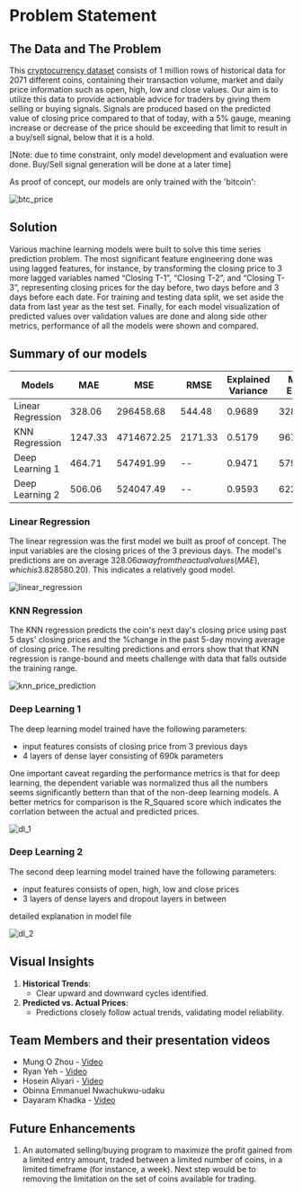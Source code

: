 # Problem Statement

## The Data and The Problem

This [cryptocurrency dataset](https://www.kaggle.com/datasets/jessevent/all-crypto-currencies/data) consists of 1 million rows of historical data for 2071 different coins, containing their transaction volume, market and daily price information such as open, high, low and close values. 
Our aim is to utilize this data to provide actionable advice for traders by giving them selling or buying signals. Signals are produced based on the predicted value of closing price compared to that of today, with a 5% gauge, meaning increase or decrease of the price should be exceeding that limit to result in a buy/sell signal, below that it is a hold. 

[Note: due to time constraint, only model development and evaluation were done. Buy/Sell signal generation will be done at a later time]

As proof of concept, our models are only trained with the 'bitcoin':

![btc_price](https://github.com/user-attachments/assets/70d732a5-58b9-499b-bf9c-02fccf3257a9)

## Solution

Various machine learning models were built to solve this time series prediction problem. The most significant feature engineering done was using lagged features, for instance, by transforming the closing price to 3 more lagged variables named “Closing T-1”, “Closing T-2”, and “Closing T-3”, representing closing prices for the day before, two days before and 3 days before each date. For training and testing data split, we set aside the data from last year as the test set. Finally, for each model visualization of predicted values over validation values are done and along side other metrics, performance of all the models were shown and compared.

## Summary of our models

| Models | MAE | MSE | RMSE | Explained Variance | Max Error | R-Squared |
| ----------- | ----------- | ----------- | ----------- |----------- |----------- |----------- |
| Linear Regression | 328.06 | 296458.68 | 544.48 | 0.9689 | 3281.01 | 0.9678 |
| KNN Regression | 1247.33 | 4714672.25 | 2171.33 | 0.5179 | 9679.05 | 0.4875 |
| Deep Learning 1 | 464.71 | 547491.99 | -- | 0.9471 | 5790.09 |0.9407 |
| Deep Learning 2 | 506.06 | 524047.49 | -- | 0.9593 | 6224.52 | 0.9433 |


### Linear Regression

The linear regression was the first model we built as proof of concept. The input variables are the closing prices of the 3 previous days. The model's predictions are on average $328.06 away from the actual values (MAE), which is 3.82% of the average close price ($8580.20). This indicates a relatively good model.

![linear_regression](https://github.com/user-attachments/assets/d94ce6b8-167e-4b21-ac0b-1dc2d939bc99)

### KNN Regression

The KNN regression predicts the coin's next day's closing price using past 5 days' closing prices and the %change in the past 5-day moving average of closing price. The resulting predictions and errors show that that KNN regression is range-bound and meets challenge with data that falls outside the training range.

![knn_price_prediction](https://github.com/user-attachments/assets/b8e86ad6-67eb-424b-9d6a-7af9a2d95a64)

### Deep Learning 1

The deep learning model trained have the following parameters:
* input features consists of closing price from 3 previous days
* 4 layers of dense layer consisting of 690k parameters

One important caveat regarding the performance metrics is that for deep learning, the dependent variable was normalized thus all the numbers seems significantly bettern than that of the non-deep learning models. A better metrics for comparison is the R_Squared score which indicates the corrlation between the actual and predicted prices.

![dl_1](https://github.com/user-attachments/assets/4acbca70-78e8-4320-8d4e-4815ef2c271d)
  
### Deep Learning 2

The second deep learning model trained have the following parameters:
* input features consists of open, high, low and close prices
* 3 layers of dense layers and dropout layers in between

detailed explanation in model file

![dl_2](https://github.com/ryyeh/dsi-team4-project/blob/main/code/Hosein's/predection.png)

## Visual Insights

1. **Historical Trends**:
   - Clear upward and downward cycles identified.
2. **Predicted vs. Actual Prices**:
   - Predictions closely follow actual trends, validating model reliability.

## Team Members and their presentation videos

* Mung O Zhou - [Video](https://drive.google.com/file/d/1pBl9xKKIH0rX4qNzNdeFPcdHm3KO0UDz/view?usp=sharing)
* Ryan Yeh - [Video](https://drive.google.com/file/d/1oWu48oy8xFslrAcduzJ2ha7mC7BzDvcw/view?usp=share_link)
* Hosein Aliyari - [Video](https://drive.google.com/file/d/1ZDgDCYVKxKktJ3nrAl2e59BY-UTdcYhV/view?usp=sharing)
* Obinna Emmanuel Nwachukwu-udaku
* Dayaram Khadka - [Video](https://drive.google.com/file/d/14bMeP8Fzza8vLgAJw50hsG2S1d2uBbLc/view?usp=sharing)

## Future Enhancements

1. An automated selling/buying program to maximize the profit gained from a limited entry amount, traded between a limited number of coins, in a limited timeframe (for instance, a week). Next step would be to removing the limitation on the set of coins available for trading.
